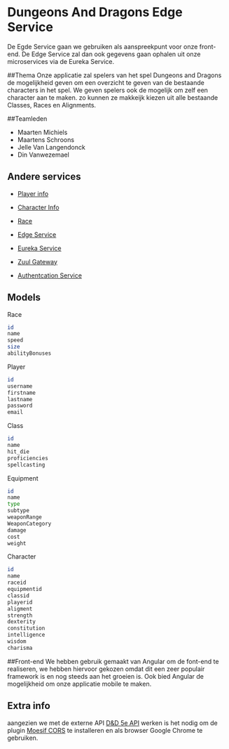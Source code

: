 # Dungeons And Dragons Edge Service

De Egde Service gaan we gebruiken als aanspreekpunt voor onze front-end. De Edge Service zal dan ook gegevens gaan ophalen uit onze microservices via de Eureka Service.

##Thema
Onze applicatie zal spelers van het spel Dungeons and Dragons de mogelijkheid geven om een overzicht te geven van de bestaande characters in het spel. We geven spelers ook de mogelijk om zelf een character aan te maken. zo kunnen ze makkeijk kiezen uit alle bestaande Classes, Races en Alignments.


##Teamleden

* Maarten Michiels
* Maartens Schroons
* Jelle Van Langendonck
* Din Vanwezemael


## Andere services

* [Player info](https://github.com/DinVanwezemael/DungeonsAndDragons-PlayerInfo)
* [Character Info](https://github.com/maartenschroons/character-info-service)
* [Race](https://github.com/JelleVLD/DungeonsAndDragons-RaceService)

* [Edge Service](https://github.com/maartenschroons/D-D-edge-service)
* [Eureka Service](https://github.com/DinVanwezemael/DungeonsAndDragons-EurekaServer)
* [Zuul Gateway](https://github.com/JelleVLD/ZuulGateway)
* [Authentcation Service](https://github.com/JelleVLD/AuthenticationService)

## Models
Race
```bash
id
name
speed
size
abilityBonuses
```

Player
```bash
id
username
firstname
lastname
password
email
```

Class
```bash
id
name
hit_die
proficiencies
spellcasting
```

Equipment
```bash
id
name
type
subtype
weaponRange
WeaponCategory
damage
cost
weight
```

Character
```bash
id
name
raceid
equipmentid
classid
playerid
aligment
strength
dexterity
constitution
intelligence
wisdom
charisma
```

##Front-end
We hebben gebruik gemaakt van Angular om de font-end te realiseren, we hebben hiervoor gekozen omdat dit een zeer populair framework is en nog steeds aan het groeien is. Ook bied Angular de mogelijkheid om onze applicatie mobile te maken.

## Extra info
aangezien we met de externe API [D&D 5e API](http://www.dnd5eapi.co/) werken is het nodig om de plugin [Moesif CORS](https://chrome.google.com/webstore/detail/moesif-orign-cors-changer/digfbfaphojjndkpccljibejjbppifbc) te installeren en als browser Google Chrome te gebruiken.

